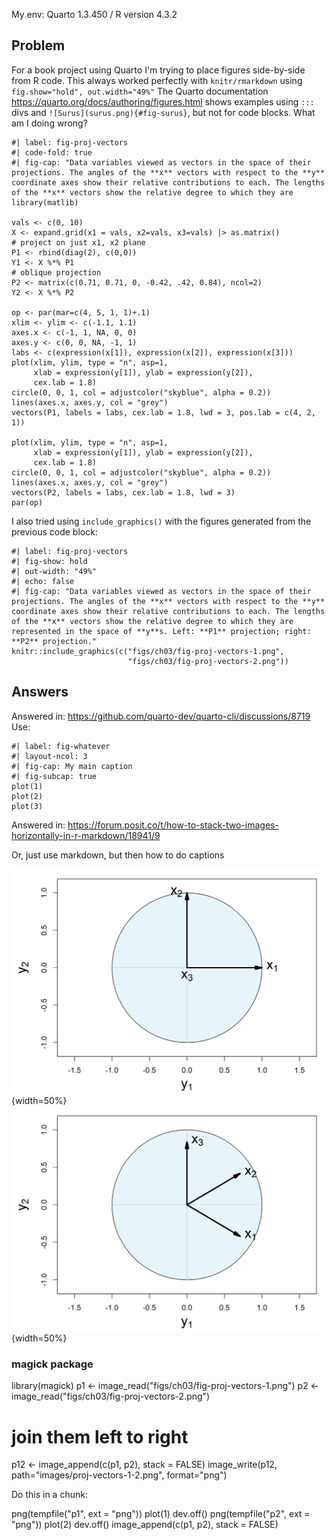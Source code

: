 My env: Quarto 1.3.450 / R version 4.3.2

## Problem

For a book project using Quarto I'm trying to place figures side-by-side from R code.
This always worked perfectly with `knitr/rmarkdown` using `fig.show="hold", out.width="49%"`
The Quarto documentation https://quarto.org/docs/authoring/figures.html shows
examples using `:::` divs and `![Surus](surus.png){#fig-surus}`, but not for code blocks.
What am I doing wrong?

```{r fig.show="hold", out.width="49%"}
#| label: fig-proj-vectors
#| code-fold: true
#| fig-cap: "Data variables viewed as vectors in the space of their projections. The angles of the **x** vectors with respect to the **y** coordinate axes show their relative contributions to each. The lengths of the **x** vectors show the relative degree to which they are library(matlib)

vals <- c(0, 10)
X <- expand.grid(x1 = vals, x2=vals, x3=vals) |> as.matrix()
# project on just x1, x2 plane
P1 <- rbind(diag(2), c(0,0))
Y1 <- X %*% P1
# oblique projection
P2 <- matrix(c(0.71, 0.71, 0, -0.42, .42, 0.84), ncol=2)
Y2 <- X %*% P2

op <- par(mar=c(4, 5, 1, 1)+.1)
xlim <- ylim <- c(-1.1, 1.1)
axes.x <- c(-1, 1, NA, 0, 0)
axes.y <- c(0, 0, NA, -1, 1)
labs <- c(expression(x[1]), expression(x[2]), expression(x[3]))
plot(xlim, ylim, type = "n", asp=1,
     xlab = expression(y[1]), ylab = expression(y[2]),
     cex.lab = 1.8)
circle(0, 0, 1, col = adjustcolor("skyblue", alpha = 0.2))
lines(axes.x, axes.y, col = "grey")
vectors(P1, labels = labs, cex.lab = 1.8, lwd = 3, pos.lab = c(4, 2, 1))

plot(xlim, ylim, type = "n", asp=1,
     xlab = expression(y[1]), ylab = expression(y[2]),
     cex.lab = 1.8)
circle(0, 0, 1, col = adjustcolor("skyblue", alpha = 0.2))
lines(axes.x, axes.y, col = "grey")
vectors(P2, labels = labs, cex.lab = 1.8, lwd = 3)
par(op)
```

I also tried using `include_graphics()` with the figures generated from the previous code block:

```{r}
#| label: fig-proj-vectors
#| fig-show: hold
#| out-width: "49%"
#| echo: false
#| fig-cap: "Data variables viewed as vectors in the space of their projections. The angles of the **x** vectors with respect to the **y** coordinate axes show their relative contributions to each. The lengths of the **x** vectors show the relative degree to which they are represented in the space of **y**s. Left: **P1** projection; right: **P2** projection."
knitr::include_graphics(c("figs/ch03/fig-proj-vectors-1.png",
                          "figs/ch03/fig-proj-vectors-2.png"))
```

## Answers

Answered in: https://github.com/quarto-dev/quarto-cli/discussions/8719
Use: 

````
#| label: fig-whatever
#| layout-ncol: 3
#| fig-cap: My main caption
#| fig-subcap: true
plot(1)
plot(2)
plot(3)
````

Answered in: https://forum.posit.co/t/how-to-stack-two-images-horizontally-in-r-markdown/18941/9

Or, just use markdown, but then how to do captions

![](figs/ch03/fig-proj-vectors-1.png){width=50%} ![](figs/ch03/fig-proj-vectors-2.png){width=50%}

### magick package

library(magick)
p1 <- image_read("figs/ch03/fig-proj-vectors-1.png")
p2 <- image_read("figs/ch03/fig-proj-vectors-2.png")
# join them left to right
p12 <- image_append(c(p1, p2), stack = FALSE)
image_write(p12, path="images/proj-vectors-1-2.png", format="png")

Do this in a chunk:

png(tempfile("p1", ext = "png"))
plot(1)
dev.off()
png(tempfile("p2", ext = "png"))
plot(2)
dev.off()
image_append(c(p1, p2), stack = FALSE)


